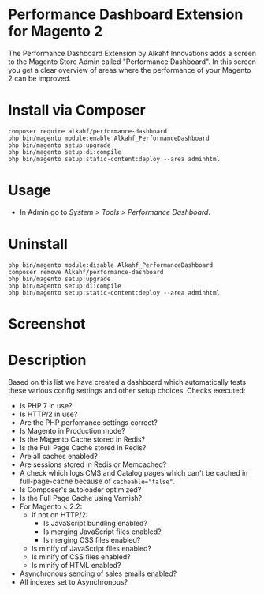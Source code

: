 Performance Dashboard Extension for Magento 2
=====================

The Performance Dashboard Extension by Alkahf Innovations adds a screen to the Magento Store Admin called "Performance Dashboard". In this screen you get a clear overview of areas where the performance of your Magento 2 can be improved.

# Install via Composer #

```
composer require alkahf/performance-dashboard
php bin/magento module:enable Alkahf_PerformanceDashboard
php bin/magento setup:upgrade
php bin/magento setup:di:compile
php bin/magento setup:static-content:deploy --area adminhtml
```

# Usage #

* In Admin go to *_System > Tools > Performance Dashboard_*.

# Uninstall #
```
php bin/magento module:disable Alkahf_PerformanceDashboard
composer remove Alkahf/performance-dashboard
php bin/magento setup:upgrade
php bin/magento setup:di:compile
php bin/magento setup:static-content:deploy --area adminhtml
```

# Screenshot #

# Description #

Based on this list we have created a dashboard which automatically tests these various config settings and other setup choices.
Checks executed:

* Is PHP 7 in use?
* Is HTTP/2 in use?
* Are the PHP perfomance settings correct?
* Is Magento in Production mode?
* Is the Magento Cache stored in Redis?
* Is the Full Page Cache stored in Redis?
* Are all caches enabled?
* Are sessions stored in Redis or Memcached?
* A check which logs CMS and Catalog pages which can't be cached in full-page-cache because of `cacheable="false"`.
* Is Composer's autoloader optimized?
* Is the Full Page Cache using Varnish?
* For Magento < 2.2:
  * If not on HTTP/2:
    * Is JavaScript bundling enabled?
    * Is merging JavaScript files enabled?
    * Is merging CSS files enabled?
  * Is minify of JavaScript files enabled?
  * Is minify of CSS files enabled?
  * Is minify of HTML enabled?
* Asynchronous sending of sales emails enabled?
* All indexes set to Asynchronous?
